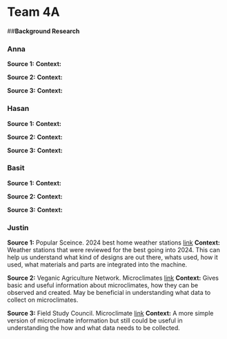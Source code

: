 # Team 4A

##**Background Research**

### Anna

**Source 1:**
**Context:**

**Source 2:**
**Context:**

**Source 3:**
**Context:**


### Hasan

**Source 1:**
**Context:**

**Source 2:**
**Context:**

**Source 3:**
**Context:**


### Basit

**Source 1:**
**Context:**

**Source 2:**
**Context:**

**Source 3:**
**Context:**


### Justin

**Source 1:** Popular Sceince. 2024 best home weather stations [link]()
**Context:** Weather stations that were reviewed for the best going into 2024. This can help us understand what kind of designs are out there, whats used, how it used, what materials and parts are integrated into the machine.

**Source 2:** Veganic Agriculture Network. Microclimates [link]()
**Context:** Gives basic and useful information about microclimates, how they can be observed and created. May be beneficial in understanding what data to collect on microclimates.

**Source 3:** Field Study Council. Microclimate [link]()
**Context:** A more simple version of microclimate information but still could be useful in understanding the how and what data needs to be collected.





